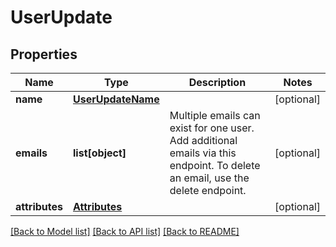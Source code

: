# UserUpdate

## Properties
Name | Type | Description | Notes
------------ | ------------- | ------------- | -------------
**name** | [**UserUpdateName**](UserUpdateName.md) |  | [optional] 
**emails** | **list[object]** | Multiple emails can exist for one user. Add additional emails via this endpoint. To delete an email, use the delete endpoint. | [optional] 
**attributes** | [**Attributes**](Attributes.md) |  | [optional] 

[[Back to Model list]](../README.md#documentation-for-models) [[Back to API list]](../README.md#documentation-for-api-endpoints) [[Back to README]](../README.md)


